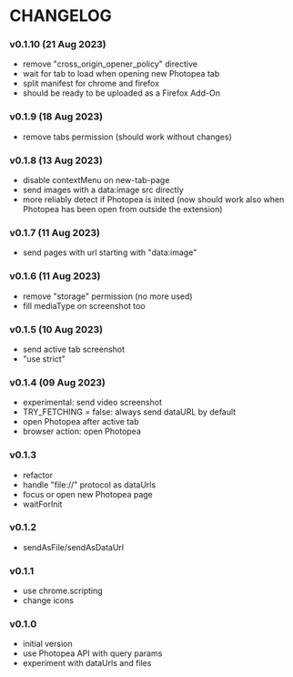  # CHANGELOG

 ### v0.1.10 (21 Aug 2023)
 - remove "cross_origin_opener_policy" directive
 - wait for tab to load when opening new Photopea tab
 - split manifest for chrome and firefox
 - should be ready to be uploaded as a Firefox Add-On

 ### v0.1.9 (18 Aug 2023)
 - remove tabs permission (should work without changes)

 ### v0.1.8 (13 Aug 2023)
 - disable contextMenu on new-tab-page
 - send images with a data:image src directly
 - more reliably detect if Photopea is inited (now should work also when Photopea has been open from outside the extension)

 ### v0.1.7 (11 Aug 2023)
 - send pages with url starting with "data:image"

 ### v0.1.6 (11 Aug 2023)
 - remove "storage" permission (no more used)
 - fill mediaType on screenshot too

 ### v0.1.5 (10 Aug 2023)
 - send active tab screenshot
 - "use strict"

 ### v0.1.4 (09 Aug 2023)
 - experimental: send video screenshot
 - TRY_FETCHING = false: always send dataURL by default
 - open Photopea after active tab
 - browser action: open Photopea

 ### v0.1.3
 - refactor
 - handle "file://" protocol as dataUrls
 - focus or open new Photopea page
 - waitForInit

 ### v0.1.2
 - sendAsFile/sendAsDataUrl

 ### v0.1.1
 - use chrome.scripting
 - change icons

 ### v0.1.0
 - initial version
 - use Photopea API with query params
 - experiment with dataUrls and files
